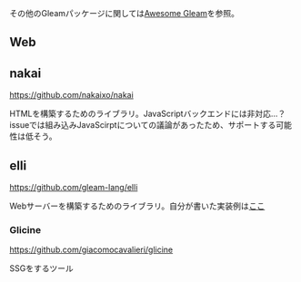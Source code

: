 その他のGleamパッケージに関しては[Awesome Gleam](https://github.com/gleam-lang/awesome-gleam)を参照。

## Web

## nakai

https://github.com/nakaixo/nakai

HTMLを構築するためのライブラリ。JavaScriptバックエンドには非対応...？
issueでは組み込みJavaScirptについての議論があったため、サポートする可能性は低そう。

## elli

https://github.com/gleam-lang/elli

Webサーバーを構築するためのライブラリ。自分が書いた実装例は[ここ](https://github.com/Comamoca/sandbox/tree/main/ex_gleam)

### Glicine

https://github.com/giacomocavalieri/glicine

SSGをするツール

## 